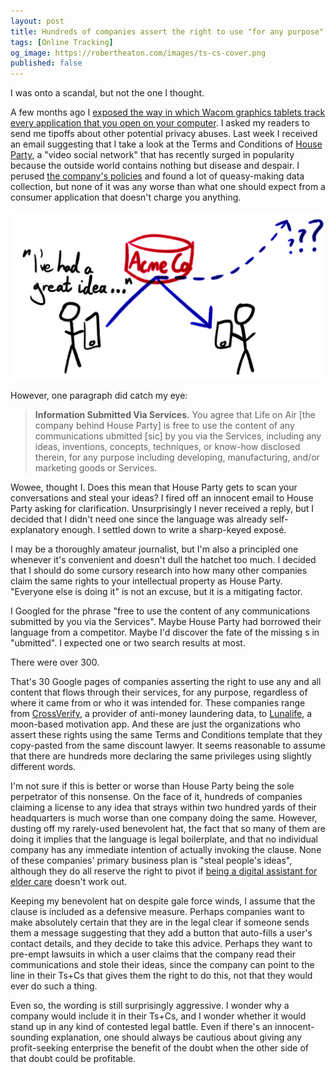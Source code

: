```yaml
---
layout: post
title: Hundreds of companies assert the right to use "for any purpose" all ideas sent through their services
tags: [Online Tracking]
og_image: https://robertheaton.com/images/ts-cs-cover.png
published: false
---
```

I was onto a scandal, but not the one I thought.

A few months ago I [exposed the way in which Wacom graphics tablets track every application that you open on your computer][wacom]. I asked my readers to send me tipoffs about other potential privacy abuses. Last week I received an email suggesting that I take a look at the Terms and Conditions of [House Party][houseparty], a "video social network" that has recently surged in popularity because the outside world contains nothing but disease and despair. I perused [the company's policies][houseparty-ts-cs] and found a lot of queasy-making data collection, but none of it was any worse than what one should expect from a consumer application that doesn't charge you anything.

<img src="/images/ts-cs-cover.png" />

However, one paragraph did catch my eye:

> **Information Submitted Via Services.** You agree that Life on Air [the company behind House Party] is free to use the content of any communications ubmitted [sic] by you via the Services, including any ideas, inventions, concepts, techniques, or know-how disclosed therein, for any purpose including developing, manufacturing, and/or marketing goods or Services. 

Wowee, thought I. Does this mean that House Party gets to scan your conversations and steal your ideas? I fired off an innocent email to House Party asking for clarification. Unsurprisingly I never received a reply, but I decided that I didn't need one since the language was already self-explanatory enough. I settled down to write a sharp-keyed exposé.

I may be a thoroughly amateur journalist, but I'm also a principled one whenever it's convenient and doesn't dull the hatchet too much. I decided that I should do some cursory research into how many other companies claim the same rights to your intellectual property as House Party. "Everyone else is doing it" is not an excuse, but it is a mitigating factor.

I Googled for the phrase "free to use the content of any communications submitted by you via the Services". Maybe House Party had borrowed their language from a competitor. Maybe I'd discover the fate of the missing s in "ubmitted". I expected one or two search results at most. 

There were over 300.

That's 30 Google pages of companies asserting the right to use any and all content that flows through their services, for any purpose, regardless of where it came from or who it was intended for. These companies range from [CrossVerify][crossverify], a provider of anti-money laundering data, to [Lunalife][lunalife], a moon-based motivation app. And these are just the organizations who assert these rights using the same Terms and Conditions template that they copy-pasted from the same discount lawyer. It seems reasonable to assume that there are hundreds more declaring the same privileges using slightly different words.

I'm not sure if this is better or worse than House Party being the sole perpetrator of this nonsense. On the face of it, hundreds of companies claiming a license to any idea that strays within two hundred yards of their headquarters is much worse than one company doing the same. However, dusting off my rarely-used benevolent hat, the fact that so many of them are doing it implies that the language is legal boilerplate, and that no individual company has any immediate intention of actually invoking the clause. None of these companies' primary business plan is "steal people's ideas", although they do all reserve the right to pivot if [being a digital assistant for elder care][aloecare] doesn't work out.

Keeping my benevolent hat on despite gale force winds, I assume that the clause is included as a defensive measure. Perhaps companies want to make absolutely certain that they are in the legal clear if someone sends them a message suggesting that they add a button that auto-fills a user's contact details, and they decide to take this advice. Perhaps they want to pre-empt lawsuits in which a user claims that the company read their communications and stole their ideas, since the company can point to the line in their Ts+Cs that gives them the right to do this, not that they would ever do such a thing.

Even so, the wording is still surprisingly aggressive. I wonder why a company would include it in their Ts+Cs, and I wonder whether it would stand up in any kind of contested legal battle. Even if there's an innocent-sounding explanation, one should always be cautious about giving any profit-seeking enterprise the benefit of the doubt when the other side of that doubt could be profitable.

[wacom]: https://robertheaton.com/2020/02/05/wacom-drawing-tablets-track-name-of-every-application-you-open/
[houseparty]: https://houseparty.com/
[houseparty-ts-cs]: https://houseparty.com/privacy/#houseparty-privacy-policy
[crossverify]: https://crossverify.com/privacy-policy/
[lunalife]: http://lunalifeapp.com/en/privacy-policy/
[aloecare]: https://get.aloecare.com/privacy/
